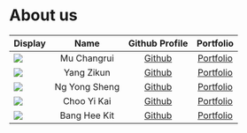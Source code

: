 # About us

| Display                                             |     Name      |              Github Profile               |            Portfolio             |
|-----------------------------------------------------|:-------------:|:-----------------------------------------:|:--------------------------------:|
| ![](https://via.placeholder.com/100.png?text=Photo) |  Mu Changrui  | [Github](https://github.com/Ch40gRv1-Mu)  | [Portfolio](team/ch40grv1-mu.md) |
| ![](https://via.placeholder.com/100.png?text=Photo) |  Yang Zikun   |    [Github](https://github.com/Yzkkk)     |    [Portfolio](team/yzkkk.md)    |
| ![](https://via.placeholder.com/100.png?text=Photo) | Ng Yong Sheng |   [Github](https://github.com/ngys117)    |   [Portfolio](team/ngys117.md)   |
| ![](https://via.placeholder.com/100.png?text=Photo) |  Choo Yi Kai  |  [Github](https://github.com/chooyikai/)  |  [Portfolio](team/chooyikai.md)  |
| ![](https://via.placeholder.com/100.png?text=Photo) | Bang Hee Kit  | [Github](https://github.com/heekit73098/) | [Portfolio](team/heekit73098.md) |
